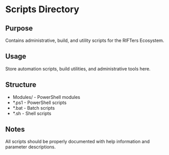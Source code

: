 # Scripts Directory

## Purpose
Contains administrative, build, and utility scripts for the RIFTers Ecosystem.

## Usage
Store automation scripts, build utilities, and administrative tools here.

## Structure
- Modules/ - PowerShell modules
- *.ps1 - PowerShell scripts
- *.bat - Batch scripts
- *.sh - Shell scripts

## Notes
All scripts should be properly documented with help information and parameter descriptions.
